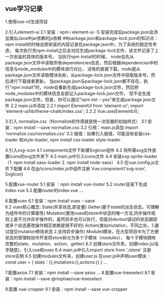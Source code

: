 ## vue学习记录

1.使用vue-cli生成项目

2.引入element-ui
    2.1 安装：npm i element-ui -S
        安装完成后package.json会添加类似Java中jar依赖的js依赖
        ##package.json和package-lock.json的知识点：
            npm install的时候会把安装的内容记录在package.json中，为了系统的稳定性考虑，
            每次执行完npm install之后会对应生成package-lock文件，该文件记录了上一次安装的具体的版本号。
            当执行npm install的时候， node会先从package.json文件中读取所有dependencies信息，然后根据dependencies中的信息与node_modules中的模块进行对比，
            没有的直接下载，node是从package.json文件读取模块名称，从package-lock.json文件中获取版本号，然后进行下载或者更新。
            当package.json与package-lock.json都不存在，执行"npm install"时，node会重新生成package-lock.json文件，然后把node_modules中的模块信息全部记入package-lock.json文件，
            但不会生成package.json文件。但是，你可以通过"npm init --yes"来生成package.json文件
    2.2 main.js中添加
       2.2.1 import ElementUI from 'element-ui';
             import 'element-ui/lib/theme-chalk/index.css';
       2.2.2 Vue.use(ElementUI);
       
3.引入 normalize.css（Normalize的作用就是统一浏览器的初始样式）
    3.1 安装：npm install --save normalize.css
    3.2 引用：main.js添加 import 'normalize.css/normalize.css'
    3.3 报错：如果引入报错，可能没有安装css-loader 和style-loader, npm install css-loader style-loader

4.引入svg-icon
      4.1 components文件下新建SvgIcon组件
      4.2 将所需svg文件放置icons的svg文件夹下
      4.3 main.js中引入icons文件 
      4.4 安装svg-sprite-loader （1. npm install sass-loader   2. npm install node-sass）
      4.5 在vue.config.js文件下配置
      4.6 在@/icons/index.js中组件注册 Vue.component('svg-icon', SvgIcon)
      
5.配置vue-router
    5.1 安装 ：npm install vue-router
    5.2 router目录下生成index.vue
    5.3 配置router的index.vue
    ...
    
    
6.配置vuex
    6.1 安装：npm install vuex --save  
    6.2 vuex核心概念: 
        State(共享状态,即变量) 
        Getter(基于state的派生状态，可理解为组件中的计算属性)
        Mutation(更改vuex的store中状态的唯一方法,同步操作规则上是不允许异步操作的，虽然异步也可以执行，但是对devtool调试的状态跟踪或多个状态更改操作相互依赖是很不好的)
        Action(类似mutation，不同之处，1.通过提交mutation修改状态   2.支持异步操作)
        Module(模块，在大型项目中为了方便状态的管理和协作开发将store拆分为多个子模块（modules），
        每个子模块拥有完整的state、mutation、action、getter)
    6.3 创建store文件夹，创建index.js(名字随意)，引入vue和vuex
    6.4 main.js中引入import store from './store' 注册store实例
    6.5 创建modules文件夹，创建user.js
        在user.js中声明user模块：const user = { state：{},mutations:{},actions:{} }
    ...
    
    
7.配置axios
    7.1 安装：npm install --save axios
    ...
8.配置vue-treeselect
    8.1 安装：npm install --save @riophae/vue-treeselect

9.配置 vue-cropper
    9.1 安装：npm install --save vue-cropper